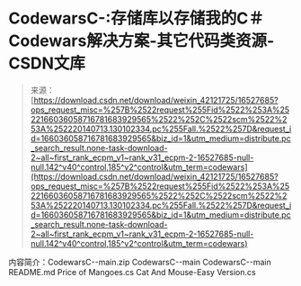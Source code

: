 <!--yml
category: codewars
date: 2022-08-13 11:36:18
-->

# CodewarsC-:存储库以存储我的C＃Codewars解决方案-其它代码类资源-CSDN文库

> 来源：[https://download.csdn.net/download/weixin_42121725/16527685?ops_request_misc=%257B%2522request%255Fid%2522%253A%2522166036058716781683929565%2522%252C%2522scm%2522%253A%252220140713.130102334.pc%255Fall.%2522%257D&request_id=166036058716781683929565&biz_id=1&utm_medium=distribute.pc_search_result.none-task-download-2~all~first_rank_ecpm_v1~rank_v31_ecpm-2-16527685-null-null.142^v40^control,185^v2^control&utm_term=codewars](https://download.csdn.net/download/weixin_42121725/16527685?ops_request_misc=%257B%2522request%255Fid%2522%253A%2522166036058716781683929565%2522%252C%2522scm%2522%253A%252220140713.130102334.pc%255Fall.%2522%257D&request_id=166036058716781683929565&biz_id=1&utm_medium=distribute.pc_search_result.none-task-download-2~all~first_rank_ecpm_v1~rank_v31_ecpm-2-16527685-null-null.142^v40^control,185^v2^control&utm_term=codewars)

内容简介：CodewarsC--main.zip CodewarsC--main CodewarsC--main README.md Price of Mangoes.cs Cat And Mouse-Easy Version.cs